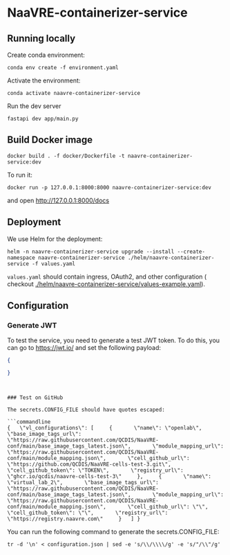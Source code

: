 # NaaVRE-containerizer-service

## Running locally

Create conda environment:

```shell
conda env create -f environment.yaml
```

Activate the environment:

```shell
conda activate naavre-containerizer-service
```

Run the dev server

```shell
fastapi dev app/main.py
```

## Build Docker image

```shell
docker build . -f docker/Dockerfile -t naavre-containerizer-service:dev
```

To run it:

```shell
docker run -p 127.0.0.1:8000:8000 naavre-containerizer-service:dev
```

and open http://127.0.0.1:8000/docs

## Deployment

We use Helm for the deployment:

```shell
helm -n naavre-containerizer-service upgrade --install --create-namespace naavre-containerizer-service ./helm/naavre-containerizer-service -f values.yaml
```

`values.yaml` should contain ingress, OAuth2, and other configuration (
checkout [./helm/naavre-containerizer-service/values-example.yaml](./helm/naavre-containerizer-service/values-example.yaml)).

## Configuration

### Generate JWT

To test the service, you need to generate a test JWT token. To do this, you can
go to https://jwt.io/ and set the following payload:

```json
{

}
```

```shell


### Test on GitHub

The secrets.CONFIG_FILE should have quotes escaped:

```commandline
{   \"vl_configurations\": [     {       \"name\": \"openlab\",       \"base_image_tags_url\": \"https://raw.githubusercontent.com/QCDIS/NaaVRE-conf/main/base_image_tags_latest.json\",       \"module_mapping_url\": \"https://raw.githubusercontent.com/QCDIS/NaaVRE-conf/main/module_mapping.json\",       \"cell_github_url\": \"https://github.com/QCDIS/NaaVRE-cells-test-3.git\",       \"cell_github_token\": \"TOKEN\",       \"registry_url\": \"ghcr.io/qcdis/naavre-cells-test-3\"     },     {       \"name\": \"virtual_lab_2\",       \"base_image_tags_url\": \"https://raw.githubusercontent.com/QCDIS/NaaVRE-conf/main/base_image_tags_latest.json\",       \"module_mapping_url\": \"https://raw.githubusercontent.com/QCDIS/NaaVRE-conf/main/module_mapping.json\",       \"cell_github_url\": \"\",       \"cell_github_token\": \"\",       \"registry_url\": \"https://registry.naavre.com\"     }   ] }
```

You can run the following command to generate the secrets.CONFIG_FILE:

```shell
tr -d '\n' < configuration.json | sed -e 's/\\/\\\\/g' -e 's/"/\\"/g'
```